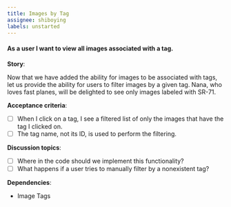 ```yaml
---
title: Images by Tag
assignee: shiboying
labels: unstarted
---
```


#### As a user I want to view all images associated with a tag.

__Story__:

Now that we have added the ability for images to be associated with tags, let
us provide the ability for users to filter images by a given tag. Nana, who
loves fast planes, will be delighted to see only images labeled with SR-71.

__Acceptance criteria__:
- [ ] When I click on a tag, I see a filtered list of only the images that have
  the tag I clicked on.
- [ ] The tag name, not its ID, is used to perform the filtering.

__Discussion topics__:
- [ ] Where in the code should we implement this functionality?
- [ ] What happens if a user tries to manually filter by a nonexistent tag?

__Dependencies__:
- Image Tags
